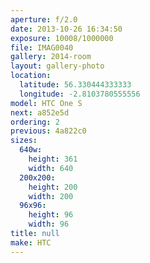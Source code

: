 ```yaml
---
aperture: f/2.0
date: 2013-10-26 16:34:50
exposure: 10008/1000000
file: IMAG0040
gallery: 2014-room
layout: gallery-photo
location:
  latitude: 56.330444333333
  longitude: -2.8103780555556
model: HTC One S
next: a852e5d
ordering: 2
previous: 4a822c0
sizes:
  640w:
    height: 361
    width: 640
  200x200:
    height: 200
    width: 200
  96x96:
    height: 96
    width: 96
title: null
make: HTC
---
```

